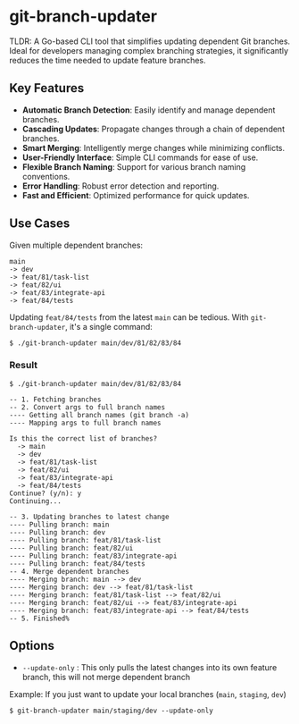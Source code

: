 # git-branch-updater

TLDR: A Go-based CLI tool that simplifies updating dependent Git branches. Ideal for developers managing complex branching strategies, it significantly reduces the time needed to update feature branches.

## Key Features

- **Automatic Branch Detection**: Easily identify and manage dependent branches.
- **Cascading Updates**: Propagate changes through a chain of dependent branches.
- **Smart Merging**: Intelligently merge changes while minimizing conflicts.
- **User-Friendly Interface**: Simple CLI commands for ease of use.
- **Flexible Branch Naming**: Support for various branch naming conventions.
- **Error Handling**: Robust error detection and reporting.
- **Fast and Efficient**: Optimized performance for quick updates.

## Use Cases

Given multiple dependent branches:

```
main
-> dev
-> feat/81/task-list
-> feat/82/ui
-> feat/83/integrate-api
-> feat/84/tests

```
Updating `feat/84/tests` from the latest `main` can be tedious. With `git-branch-updater`, it's a single command:


```
$ ./git-branch-updater main/dev/81/82/83/84
```

### Result
```
$ ./git-branch-updater main/dev/81/82/83/84

-- 1. Fetching branches
-- 2. Convert args to full branch names
---- Getting all branch names (git branch -a)
---- Mapping args to full branch names

Is this the correct list of branches?
  -> main
  -> dev
  -> feat/81/task-list
  -> feat/82/ui
  -> feat/83/integrate-api
  -> feat/84/tests
Continue? (y/n): y 
Continuing...

-- 3. Updating branches to latest change
---- Pulling branch: main
---- Pulling branch: dev
---- Pulling branch: feat/81/task-list
---- Pulling branch: feat/82/ui
---- Pulling branch: feat/83/integrate-api
---- Pulling branch: feat/84/tests
-- 4. Merge dependent branches
---- Merging branch: main --> dev
---- Merging branch: dev --> feat/81/task-list
---- Merging branch: feat/81/task-list --> feat/82/ui
---- Merging branch: feat/82/ui --> feat/83/integrate-api
---- Merging branch: feat/83/integrate-api --> feat/84/tests
-- 5. Finished%                     
```

## Options
- `--update-only` : This only pulls the latest changes into its own feature branch, this will not merge dependent branch

Example: If you just want to update your local branches (`main`, `staging`, `dev`)
```
$ git-branch-updater main/staging/dev --update-only
```